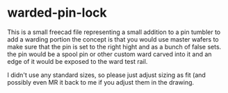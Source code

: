 # warded-pin-lock

This is a small freecad file representing a small addition to a pin tumbler to add a warding portion
the concept is that you would use master wafers to make sure that the pin is set to the right hight and as a bunch of false sets.
the pin would be a spool pin or other custom ward carved into it and an edge of it would be exposed to the ward test rail.

I didn't use any standard sizes, so please just adjust sizing as fit (and possibly even MR it back to me if you adjust them in the drawing.
